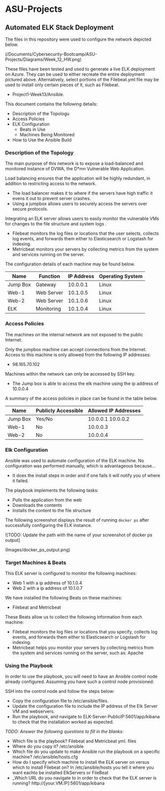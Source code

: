 # ASU-Projects
## Automated ELK Stack Deployment

The files in this repository were used to configure the network depicted below.

(/Documents/Cybersecurity-Bootcamp/ASU-Projects/Diagrams/Week_12_HW.png)

These files have been tested and used to generate a live ELK deployment on Azure. They can be used to either recreate the entire deployment pictured above. Alternatively, select portions of the Filebeat.yml file may be used to install only certain pieces of it, such as Filebeat.

  - Project1-Week13/Ansible.

This document contains the following details:
- Description of the Topologu
- Access Policies
- ELK Configuration
  - Beats in Use
  - Machines Being Monitored
- How to Use the Ansible Build


### Description of the Topology

The main purpose of this network is to expose a load-balanced and monitored instance of DVWA, the D*mn Vulnerable Web Application.

Load balancing ensures that the application will be highly redundant, in addition to restricting access to the network.
- The load balancer makes it to where if the servers have high traffic it evens it out to prevent server crashes.
- Using a jumpbox allows users to securely access the servers over secure protocols.

Integrating an ELK server allows users to easily monitor the vulnerable VMs for changes to the file structure and system logs .
- Filebeat monitors the log files or locations that the user selects, collects log events, and forwards them either to Elasticsearch or Logstash for indexing.
- Metricbeat monitors your servers by collecting metrics from the system and services running on the server.

The configuration details of each machine may be found below.

| Name     | Function   | IP Address | Operating System |
|----------|----------  |------------|------------------|
| Jump Box | Gateway    | 10.0.0.1   | Linux            |
|   Web-1  | Web Server | 10.1.0.5   | Linux            |
|   Web-2  | Web Server | 10.1.0.6   | Linux            |
|   ELK    | Monitoring | 10.1.0.4   | Linux            |

### Access Policies

The machines on the internal network are not exposed to the public Internet.

Only the jumpbox machine can accept connections from the Internet. Access to this machine is only allowed from the following IP addresses:
- 98.165.70.102

Machines within the network can only be accessed by SSH key.
- The Jump box is able to access the elk machine using the ip address of 10.0.0.4

A summary of the access policies in place can be found in the table below.

| Name     | Publicly Accessible | Allowed IP Addresses |
|----------|---------------------|----------------------|
| Jump Box | Yes/No              | 10.0.0.1 10.0.0.2    |
| Web-1    | No                  | 10.0.0.3             |
| Web-2    | No                  | 10.0.0.4             |

### Elk Configuration

Ansible was used to automate configuration of the ELK machine. No configuration was performed manually, which is advantageous because...
- It does the install steps in order and if one fails it will notify you of where it failed.

The playbook implements the following tasks:
- Pulls the application from the web
- Downloads the contents
- Installs the content to the file structure

The following screenshot displays the result of running `docker ps` after successfully configuring the ELK instance.

![TODO: Update the path with the name of your screenshot of docker ps output]

(Images/docker_ps_output.png)

### Target Machines & Beats
This ELK server is configured to monitor the following machines:
- Web 1 with a ip address of 10.1.0.4
- Web 2 with a ip address of 10.1.0.7

We have installed the following Beats on these machines:
- Filebeat and Metricbeat

These Beats allow us to collect the following information from each machine:
- Filebeat monitors the log files or locations that you specify, collects log events, and forwards them either to Elasticsearch or Logstash for indexing.
- Metricbeat helps you monitor your servers by collecting metrics from the system and services running on the server, such as: Apache

### Using the Playbook
In order to use the playbook, you will need to have an Ansible control node already configured. Assuming you have such a control node provisioned:

SSH into the control node and follow the steps below:
- Copy the configuration file to /etc/ansible/files.
- Update the configuration file to include the IP address of the Elk Server VM and webservers.
- Run the playbook, and navigate to ELK-Server-PublicIP:5601/app/kibana to check that the installation worked as expected.

_TODO: Answer the following questions to fill in the blanks:_
- Which file is the playbook? Filebeat and Metricbeat yml. files
- Where do you copy it? /etc/ansible
- Which file do you update to make Ansible run the playbook on a specific machine? /etc/ansible/hosts.cfg
- How do I specify which machine to install the ELK server on versus which to install Filebeat on? In /etc/ansible/hosts you tell it where you want eachto be installed ElkServers or FileBeat
- _Which URL do you navigate to in order to check that the ELK server is running? http://[your.VM.IP]:5601/app/kibana

